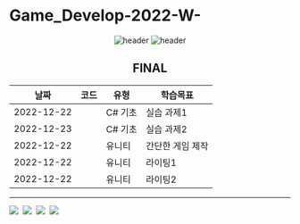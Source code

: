 # Game_Develop-2022-W-



<div align="center">
  
![header](https://capsule-render.vercel.app/api?type=rect&height=250&color=auto&text=Game%20Development&fontColor=ffffff)
![header](https://capsule-render.vercel.app/api?type=rect&height=50&color=ebf3f5&text=2022학년도%20겨울학기&fontColor=000000&fontSize=20)


FINAL
 ---
|날짜|코드|유형|학습목표|
|------|---|----|----|
|2022-12-22|[](https://github.com/swimmin99/Data_Structure/blob/main/04_List/List1.c)|C# 기초|실습 과제1|
|2022-12-23|[](https://github.com/swimmin99/Data_Structure/blob/main/04_List/List1.c)|C# 기초|실습 과제2|
|2022-12-22||유니티|간단한 게임 제작|
|2022-12-22||유니티|라이팅1|
|2022-12-22||유니티|라이팅2|


</div>


[^1]:


---
<p align = "left">
<img src="https://img.shields.io/badge/Visual-Studio-5C2D91?style=flat-square&logo=Visual-Studio&logoColor=white"/></a>&nbsp
<img src="https://img.shields.io/badge/C-A8B9CC?style=flat-square&logo=C%2B%2B&logoColor=white"/></a>&nbsp
<img src="https://img.shields.io/badge/Markdown-000000?style=flat-square&logo=Markdown&logoColor=white"/></a>&nbsp
<img src="https://img.shields.io/badge/HTML5-E34F26?style=flat-square&logo=HTML5&logoColor=white"/></a>&nbsp<br>
</p>
